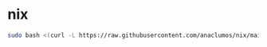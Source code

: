 # nix

```bash
sudo bash <(curl -L https://raw.githubusercontent.com/anaclumos/nix/main/install.sh)
```
